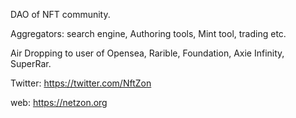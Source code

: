 DAO of NFT community. 

Aggregators: search engine, Authoring tools, Mint tool, trading etc.

Air Dropping to user of Opensea, Rarible, Foundation, Axie Infinity, SuperRar.

Twitter: https://twitter.com/NftZon

web: https://netzon.org
